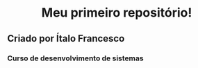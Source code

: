 <h1 align="center">Meu primeiro repositório!</h1>
<h2>Criado por Ítalo Francesco</h2>
<h3>Curso de desenvolvimento de sistemas<h3>
